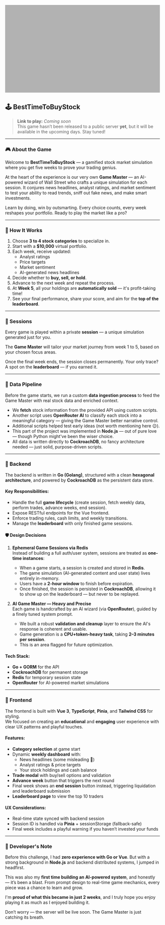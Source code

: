 ![BestTimeToBuyStock Header](cover.png)

## 🕹️ BestTimeToBuyStock

> **Link to play:** _Coming soon_  
> This game hasn’t been released to a public server **yet**, but it will be available in the upcoming days. Stay tuned!

---

### 🎮 About the Game

Welcome to **BestTimeToBuyStock** — a gamified stock market simulation where you get five weeks to prove your trading genius.

At the heart of the experience is our very own **Game Master** — an AI-powered wizard of Wall Street who crafts a unique simulation for each session. It conjures news headlines, analyst ratings, and market sentiment to test your ability to read trends, sniff out fake news, and make smart investments.

Learn by doing, win by outsmarting. Every choice counts, every week reshapes your portfolio. Ready to play the market like a pro?

---

### 📜 How It Works

1. Choose **3 to 4 stock categories** to specialize in.
2. Start with a **$10,000** virtual portfolio.
3. Each week, receive updated:
   - Analyst ratings
   - Price targets
   - Market sentiment
   - AI-generated news headlines
4. Decide whether to **buy, sell, or hold**.
5. Advance to the next week and repeat the process.
6. At **Week 5**, all your holdings are **automatically sold** — it's profit-taking time!
7. See your final performance, share your score, and aim for the **top of the leaderboard**.

---

### 🧾 Sessions

Every game is played within a private **session** — a unique simulation generated just for you.

The **Game Master** will tailor your market journey from week 1 to 5, based on your chosen focus areas.

Once the final week ends, the session closes permanently. Your only trace? A spot on the **leaderboard** — if you earned it.

---

### 🧪 Data Pipeline

Before the game starts, we run a custom **data ingestion process** to feed the Game Master with real stock data and enriched context.

- We **fetch** stock information from the provided API using custom scripts.
- Another script uses **OpenRouter AI** to classify each stock into a meaningful category — giving the Game Master better narrative control.
- Additional scripts helped test early ideas (not worth mentioning here 😉).
- This part of the project was implemented in **Node.js** — out of pure love — though Python might've been the wiser choice.
- All data is written directly to **CockroachDB**, no fancy architecture needed — just solid, purpose-driven scripts.

---

### 🧰 Backend

The backend is written in **Go (Golang)**, structured with a clean **hexagonal architecture**, and powered by **CockroachDB** as the persistent data store.

#### Key Responsibilities:

- Handle the full **game lifecycle** (create session, fetch weekly data, perform trades, advance weeks, end session).
- Expose RESTful endpoints for the Vue frontend.
- Enforce trading rules, cash limits, and weekly transitions.
- Manage the **leaderboard** with only finished game sessions.

#### 🛡️ Design Decisions

1. **Ephemeral Game Sessions via Redis**  
   Instead of building a full auth/user system, sessions are treated as **one-time instances**:

   - When a game starts, a session is created and stored in **Redis**.
   - The game simulation (AI-generated content and user state) lives entirely in-memory.
   - Users have a **2-hour window** to finish before expiration.
   - Once finished, the session is persisted in **CockroachDB**, allowing it to show up on the leaderboard — but never to be replayed.

2. **AI Game Master — Heavy and Precise**  
   Each game is handcrafted by an AI wizard (via **OpenRouter**), guided by a finely tuned system prompt.
   - We built a robust **validation and cleanup** layer to ensure the AI's response is coherent and usable.
   - Game generation is a **CPU+token-heavy task**, taking **2–3 minutes per session**.
   - This is an area flagged for future optimization.

#### Tech Stack:

- **Go + GORM** for the API
- **CockroachDB** for permanent storage
- **Redis** for temporary session state
- **OpenRouter** for AI-powered market simulations

---

### 🎨 Frontend

The frontend is built with **Vue 3**, **TypeScript**, **Pinia**, and **Tailwind CSS** for styling.  
We focused on creating an **educational** and **engaging** user experience with clear UX patterns and playful touches.

#### Features:

- **Category selection** at game start
- Dynamic **weekly dashboard** with:
  - News headlines (some misleading 👀)
  - Analyst ratings & price targets
  - Your stock holdings and cash balance
- **Trade modal** with buy/sell options and validation
- **Advance week** button that triggers the next round
- Final week shows an **end session** button instead, triggering liquidation and leaderboard submission
- **Leaderboard page** to view the top 10 traders

#### UX Considerations:

- Real-time state synced with backend session
- Session ID is handled via **Pinia** + sessionStorage (fallback-safe)
- Final week includes a playful warning if you haven’t invested your funds

---

### 💬 Developer's Note

Before this challenge, I had **zero experience with Go or Vue**. But with a strong background in **Node.js** and backend distributed systems, I jumped in headfirst.

This was also my **first time building an AI-powered system**, and honestly — it’s been a blast. From prompt design to real-time game mechanics, every piece was a chance to learn and grow.

I'm **proud of what this became in just 2 weeks**, and I truly hope you enjoy playing it as much as I enjoyed building it.

Don’t worry — the server will be live soon. The Game Master is just catching its breath.
